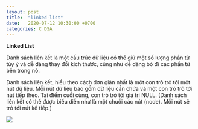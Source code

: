 ```yaml
---
layout: post
title:  "linked-list"
date:   2020-07-12 10:30:00 +0700
categories: C DSA
---
```

**Linked List**

Danh sách liên kết là một cấu trúc dữ liệu có thể giữ một số lượng phần tử tùy ý và dễ dàng thay đổi kích thước, cũng như dễ dàng bỏ đi các phần tử bên trong nó.

Danh sách liên kết, hiểu theo cách đơn giản nhất là một con trỏ trỏ tới một nút dữ liệu. Mỗi nút dữ liệu bao gồm dữ liệu cần chứa và một con trỏ trỏ tới nút tiếp theo. Tại điểm cuối cùng, con trỏ trỏ tới giá trị NULL. (Danh sách liên kết có thể được biểu diễn như là một chuỗi các nút (node). Mỗi nút sẽ trỏ tới nút kế tiếp.)

<img src="https://vietjack.com/cau-truc-du-lieu-va-giai-thuat/images/linked_list.jpg"></img>

